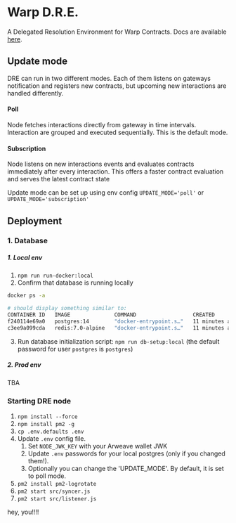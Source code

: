 # Warp D.R.E.

A Delegated Resolution Environment for Warp Contracts.
Docs are available [here](https://academy.warp.cc/docs/dre/overview).


## Update mode
DRE can run in two different modes.
Each of them listens on gateways notification and registers new contracts, but upcoming new interactions are handled differently. 

#### Poll
Node fetches interactions directly from gateway in time intervals.
Interaction are grouped and executed sequentially.
This is the default mode.


#### Subscription
Node listens on new interactions events and evaluates contracts immediately after every interaction.
This offers a faster contract evaluation and serves the latest contract state 

Update mode can be set up using env config
``UPDATE_MODE='poll'`` or
``UPDATE_MODE='subscription'``

## Deployment

### 1.  Database

##### 1. Local env  
1. `npm run run-docker:local`
2. Confirm that database is running locally
```bash
docker ps -a

# should display something similar to:
CONTAINER ID   IMAGE              COMMAND                  CREATED          STATUS          PORTS                      NAMES
f240114e69a0   postgres:14        "docker-entrypoint.s…"   11 minutes ago   Up 11 minutes   0.0.0.0:21726->5432/tcp    dre-postgres
c3ee9a099cda   redis:7.0-alpine   "docker-entrypoint.s…"   11 minutes ago   Up 11 minutes   127.0.0.1:6379->6379/tcp   warp-dre-node-bullmq-1
```

3. Run database initialization script:
 `npm run db-setup:local` (the default password for user `postgres` is `postgres`)



##### 2. Prod env
TBA

### Starting DRE node
1. `npm install --force`
2. `npm install pm2 -g`
3. `cp .env.defaults .env`
4. Update `.env` config file.
   1. Set `NODE_JWK_KEY` with your Arweave wallet JWK
   2. Update `.env` passwords for your local postgres (only if you changed them!).
   3. Optionally you can change the 'UPDATE_MODE'. By default, it is set to poll mode.
5. `pm2 install pm2-logrotate` 
6. `pm2 start src/syncer.js`
7. `pm2 start src/listener.js`

hey, you!!!!
